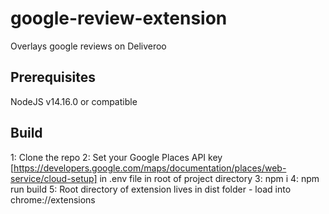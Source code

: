 # google-review-extension

Overlays google reviews on Deliveroo

## Prerequisites

NodeJS v14.16.0 or compatible

## Build

1: Clone the repo
2: Set your Google Places API key [https://developers.google.com/maps/documentation/places/web-service/cloud-setup] in .env file in root of project directory
3: npm i
4: npm run build
5: Root directory of extension lives in dist folder - load into chrome://extensions

